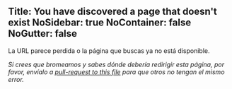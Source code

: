 Title: You have discovered a page that doesn't exist
NoSidebar: true
NoContainer: false
NoGutter: false
---

La URL parece perdida o la página que buscas ya no está disponible.

_Si crees que bromeamos y sabes dónde debería redirigir esta página, por favor, envíalo a [pull-request to this file](https://github.com/reactiveui/website/blob/master/input/_redirects) para que otros no tengan el mismo error._
